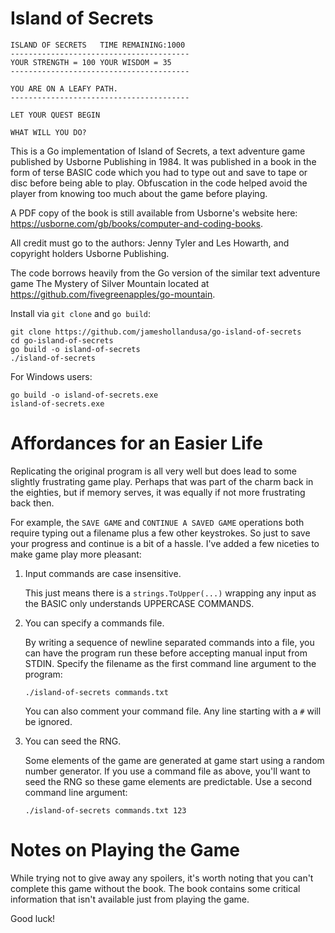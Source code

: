 # Island of Secrets

```
ISLAND OF SECRETS   TIME REMAINING:1000
----------------------------------------
YOUR STRENGTH = 100 YOUR WISDOM = 35
----------------------------------------

YOU ARE ON A LEAFY PATH.
----------------------------------------

LET YOUR QUEST BEGIN

WHAT WILL YOU DO?
```

This is a Go implementation of Island of Secrets, a text adventure game published by Usborne Publishing in 1984. It was published in a book in the form of terse BASIC code which you had to type out and save to tape or disc before being able to play. Obfuscation in the code helped avoid the player from knowing too much about the game before playing. 

A PDF copy of the book is still available from Usborne's website here: https://usborne.com/gb/books/computer-and-coding-books.

All credit must go to the authors: Jenny Tyler and Les Howarth, and copyright holders Usborne Publishing.

The code borrows heavily from the Go version of the similar text adventure game The Mystery of Silver Mountain located at https://github.com/fivegreenapples/go-mountain.

Install via `git clone` and `go build`:
```
git clone https://github.com/jameshollandusa/go-island-of-secrets
cd go-island-of-secrets
go build -o island-of-secrets
./island-of-secrets
```

For Windows users:

```
go build -o island-of-secrets.exe
island-of-secrets.exe
```

# Affordances for an Easier Life

Replicating the original program is all very well but does lead to some slightly frustrating game play. Perhaps that was part of the charm back in the eighties, but if memory serves, it was equally if not more frustrating back then.

For example, the `SAVE GAME` and `CONTINUE A SAVED GAME` operations both require typing out a filename plus a few other keystrokes. So just to save your progress and continue is a bit of a hassle. I've added a few niceties to make game play more pleasant:

1. Input commands are case insensitive.

   This just means there is a `strings.ToUpper(...)` wrapping any input as the BASIC only understands UPPERCASE COMMANDS.

2. You can specify a commands file.

    By writing a sequence of newline separated commands into a file, you can have the program run these before accepting manual input from STDIN. Specify the filename as the first command line argument to the program:

    ```
    ./island-of-secrets commands.txt
    ```

    You can also comment your command file. Any line starting with a `#` will be ignored.

3. You can seed the RNG.

    Some elements of the game are generated at game start using a random number generator. If you use a command file as above, you'll want to seed the RNG so these game elements are predictable. Use a second command line argument:

    ```
    ./island-of-secrets commands.txt 123
    ```

# Notes on Playing the Game

While trying not to give away any spoilers, it's worth noting that you can't complete this game without the book. The book contains some critical information that isn't available just from playing the game.

Good luck!
